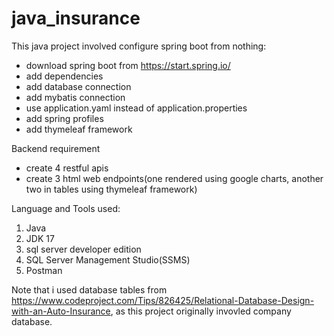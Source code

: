 # java_insurance
This java project involved configure spring boot from nothing:
- download spring boot from https://start.spring.io/
- add dependencies
- add database connection
- add mybatis connection
- use application.yaml instead of application.properties
- add spring profiles
- add thymeleaf framework

Backend requirement
- create 4 restful apis
- create 3 html web endpoints(one rendered using google charts, another two in tables using thymeleaf framework)

Language and Tools used:
1. Java
2. JDK 17
3. sql server developer edition
4. SQL Server Management Studio(SSMS)
5. Postman

Note that i used database tables from https://www.codeproject.com/Tips/826425/Relational-Database-Design-with-an-Auto-Insurance, as this project originally invovled company database.
